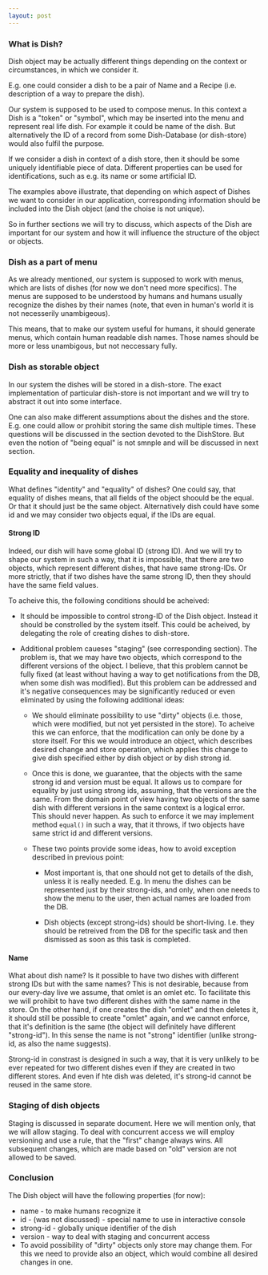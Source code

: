 ```yaml
---
layout: post
---
```


### What is Dish?

Dish object may be actually different things depending on the context
or circumstances, in which we consider it.

E.g. one could consider a dish to be a pair of Name and a Recipe (i.e.
description of a way to prepare the dish).

Our system is supposed to be used to compose menus. In this context
a Dish is a "token" or "symbol", which may be inserted into the menu
and represent real life dish. For example it could be name of the dish.
But alternatively the ID of a record from some Dish-Database (or dish-store)
would also fulfil the purpose.

If we consider a dish in context of a dish store, then it should be some
uniquely identifiable piece of data. Different properties can be used
for identifications, such as e.g. its name or some artificial ID.

The examples above illustrate, that depending on which aspect of Dishes
we want to consider in our application, corresponding information should
be included into the Dish object (and the choise is not unique).

So in further sections we will try to discuss, which aspects of the Dish
are important for our system and how it will influence the structure of the
object or objects.


### Dish as a part of menu

As we already mentioned, our system is supposed to work with menus, which
are lists of dishes (for now we don't need more specifics). The menus
are supposed to be understood by humans and humans usually recognize the
dishes by their names (note, that even in human's world it is not necesserily
unambigeous).

This means, that to make our system useful for humans, it should generate menus,
which contain human readable dish names. Those names should be more or less
unambigous, but not neccessary fully.


### Dish as storable object

In our system the dishes will be stored in a dish-store. The exact
implementation of particular dish-store is not important and we will try
to abstract it out into some interface.

One can also make different assumptions about the dishes and the store.
E.g. one could allow or prohibit storing the same dish multiple times.
These questions will be discussed in the section devoted to the
DishStore. But even the notion of "being equal" is not smnple and
will be discussed in next section.


### Equality and inequality of dishes

What defines "identity" and "equality" of dishes? One could say, that
equality of dishes means, that all fields of the object shoould be the equal.
Or that it should just be the same object. Alternatively dish could have
some id and we may consider two objects equal, if the IDs are equal.

#### Strong ID

Indeed, our dish will have some global ID (strong ID). And we will try
to shape our system in such a way, that it is impossible, that there are
two objects, which represent different dishes, that have same strong-IDs.
Or more strictly, that if two dishes have the same strong ID, then they
should have the same field values.

To acheive this, the following conditions should be acheived:

* It should be impossible to control strong-ID of the Dish object. Instead
  it should be constrolled by the system itself. This could be acheived,
  by delegating the role of creating dishes to dish-store.

* Additional problem caueses "staging" (see corresponding section). The
  problem is, that we may have two objects, which correspond to the
  different versions of the object. I believe, that this problem cannot
  be fully fixed (at least without having a way to get notifications from
  the DB, when some dish was modified). But this problem can be addressed
  and it's negative consequences may be significantly reduced or even
  eliminated by using the following additional ideas:

  * We should eliminate possibility to use "dirty" objects (i.e. those,
    which were modified, but not yet persisted in the store). To acheive
    this we can enforce, that the modification can only be done by a
    store itself. For this we would introduce an object, which describes
    desired change and store operation, which applies this change to
    give dish specified either by dish object or by dish strong id.

  * Once this is done, we guarantee, that the objects with the same
    strong id and version must be equal. It allows us to compare for
    equality by just using strong ids, assuming, that the versions
    are the same. From the domain point of view having two objects
    of the same dish with different versions in the same context is
    a logical error. This should never happen. As such to enforce it
    we may implement method `equal()` in such a way, that it throws,
    if two objects have same strict id and different versions.

  * These two points provide some ideas, how to avoid exception described
    in previous point:

    * Most important is, that one should not get to details of the dish,
      unless it is really needed. E.g. In menu the dishes can be represented
      just by their strong-ids, and only, when one needs to show the menu
      to the user, then actual names are loaded from the DB.

    * Dish objects (except strong-ids) should be short-living. I.e. they should
      be retreived from the DB for the specific task and then dismissed as
      soon as this task is completed.

#### Name

What about dish name? Is it possible to have two dishes with different
strong IDs but with the same names? This is not desirable, because
from our every-day live we assume, that omlet is an omlet etc.
To facilitate this we will prohibit to have two different dishes with
the same name in the store. On the other hand, if one creates the dish
"omlet" and then deletes it, it should still be possible to create
"omlet" again, and we cannot enforce, that it's definition is the same
(the object will definitely have different "strong-id"). In this sense
the name is not "strong" identifier (unlike strong-id, as also the name
suggests).

Strong-id in constrast is designed in such a way, that it is very unlikely
to be ever repeated for two different dishes even if they are created in
two different stores. And even if hte dish was deleted, it's strong-id
cannot be reused in the same store.


### Staging of dish objects

Staging is discussed in separate document. Here we will mention only, that
we will allow staging. To deal with concurrent access we will employ versioning
and use a rule, that the "first" change always wins. All subsequent changes,
which are made based on "old" version are not allowed to be saved.


### Conclusion

The Dish object will have the following properties (for now):

* name - to make humans recognize it
* id - (was not discussed) - special name to use in interactive console
* strong-id - globally unique identifier of the dish
* version - way to deal with staging and concurrent access
* To avoid possibility of "dirty" objects only store may change them. For this
  we need to provide also an object, which would combine all desired changes
  in one.
